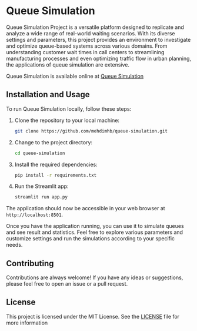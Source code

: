 # Queue Simulation

Queue Simulation Project is a versatile platform designed to replicate and analyze a wide range of real-world waiting scenarios. With its diverse settings and parameters, this project provides an environment to investigate and optimize queue-based systems across various domains. From understanding customer wait times in call centers to streamlining manufacturing processes and even optimizing traffic flow in urban planning, the applications of queue simulation are extensive.

Queue Simulation is available online at [Queue Simulation](https://queue-simulation.streamlit.app/)

## Installation and Usage

To run Queue Simulation locally, follow these steps:

1. Clone the repository to your local machine:

   ```bash
   git clone https://github.com/mehdimhb/queue-simulation.git
   ```

2. Change to the project directory:

    ```bash
    cd queue-simulation
    ```

3. Install the required dependencies:

    ```bash
    pip install -r requirements.txt
    ```

4. Run the Streamlit app:

    ```bash
    streamlit run app.py
    ```

The application should now be accessible in your web browser at `http://localhost:8501`.

Once you have the application running, you can use it to simulate queues and see result and statistics. Feel free to explore various parameters and customize settings and run the simulations according to your specific needs.

## Contributing

Contributions are always welcome! If you have any ideas or suggestions, please feel free to open an issue or a pull request.

## License

This project is licensed under the MIT License. See the [LICENSE](LICENSE) file for more information

